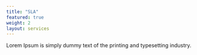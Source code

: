 ```yaml
---
title: "SLA"
featured: true
weight: 2
layout: services
---
```


Lorem Ipsum is simply dummy text of the printing and typesetting industry.
